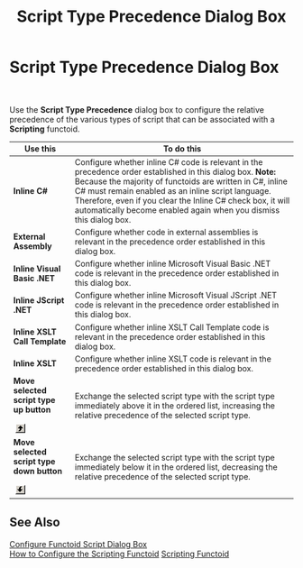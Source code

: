 ﻿---
title: Script Type Precedence Dialog Box
TOCTitle: Script Type Precedence Dialog Box
ms:assetid: 3369245f-d8af-4046-80db-757d8fb4916b
ms:mtpsurl: https://msdn.microsoft.com/en-us/library/Aa559520(v=BTS.80)
ms:contentKeyID: 51527202
ms.date: 08/30/2017
mtps_version: v=BTS.80
f1_keywords:
- bts10.mapper.scripttype
---

# Script Type Precedence Dialog Box

 

Use the **Script Type Precedence** dialog box to configure the relative precedence of the various types of script that can be associated with a **Scripting** functoid.

<table>
<thead>
<tr class="header">
<th>Use this</th>
<th>To do this</th>
</tr>
</thead>
<tbody>
<tr class="odd">
<td><strong>Inline C#</strong></td>
<td>Configure whether inline C# code is relevant in the precedence order established in this dialog box. <strong>Note:</strong> Because the majority of functoids are written in C#, inline C# must remain enabled as an inline script language. Therefore, even if you clear the Inline C# check box, it will automatically become enabled again when you dismiss this dialog box.</td>
</tr>
<tr class="even">
<td><strong>External Assembly</strong></td>
<td>Configure whether code in external assemblies is relevant in the precedence order established in this dialog box.</td>
</tr>
<tr class="odd">
<td><strong>Inline Visual Basic .NET</strong></td>
<td>Configure whether inline Microsoft Visual Basic .NET code is relevant in the precedence order established in this dialog box.</td>
</tr>
<tr class="even">
<td><strong>Inline JScript .NET</strong></td>
<td>Configure whether inline Microsoft Visual JScript .NET code is relevant in the precedence order established in this dialog box.</td>
</tr>
<tr class="odd">
<td><strong>Inline XSLT Call Template</strong></td>
<td>Configure whether inline XSLT Call Template code is relevant in the precedence order established in this dialog box.</td>
</tr>
<tr class="even">
<td><strong>Inline XSLT</strong></td>
<td>Configure whether inline XSLT code is relevant in the precedence order established in this dialog box.</td>
</tr>
<tr class="odd">
<td><strong>Move selected script type up button</strong><br />
<br />
 <img src="images/Aa559520.d5832d06-555e-40a8-a959-ac49a9624ca8(BTS.80).jpeg" /></td>
<td>Exchange the selected script type with the script type immediately above it in the ordered list, increasing the relative precedence of the selected script type.</td>
</tr>
<tr class="even">
<td><strong>Move selected script type down button</strong><br />
<br />
 <img src="images/Aa559520.f5fb2199-f92e-40d6-be71-ee465fcc20d7(BTS.80).jpeg" /></td>
<td>Exchange the selected script type with the script type immediately below it in the ordered list, decreasing the relative precedence of the selected script type.</td>
</tr>
</tbody>
</table>


## See Also

[Configure Functoid Script Dialog Box](configure-functoid-script-dialog-box.md)  
[How to Configure the Scripting Functoid](https://msdn.microsoft.com/en-us/library/aa578238\(v=bts.80\))  
[Scripting Functoid](https://msdn.microsoft.com/en-us/library/aa561729\(v=bts.80\))

